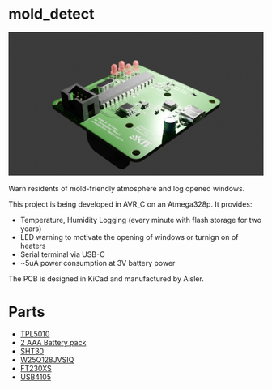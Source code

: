 # mold_detect

![3D render](images/render.png)

Warn residents of mold-friendly atmosphere and log opened windows.

This project is being developed in AVR_C on an Atmega328p.
It provides:
- Temperature, Humidity Logging (every minute with flash storage for two years)
- LED warning to motivate the opening of windows or turnign on of heaters
- Serial terminal via USB-C
- ~5uA power consumption at 3V battery power

The PCB is designed in KiCad and manufactured by Aisler.

# Parts
- [TPL5010](https://www.digikey.de/de/products/detail/texas-instruments/TPL5010DDCR/5119105)
- [2 AAA Battery pack](https://www.digikey.de/de/products/detail/keystone-electronics/2468/303817)
- [SHT30](https://www.digikey.de/de/products/detail/sensirion-ag/SHT30-DIS-B2-5KS/5872250)
- [W25Q128JVSIQ](https://www.digikey.de/de/products/detail/winbond-electronics/W25Q128JVSIQ-TR/5803944)
- [FT230XS](https://www.digikey.de/en/products/detail/ftdi-future-technology-devices-international-ltd/FT230XS-R/3029141)
- [USB4105](https://www.digikey.de/en/products/detail/gct/USB4105-GF-A/11198441)
